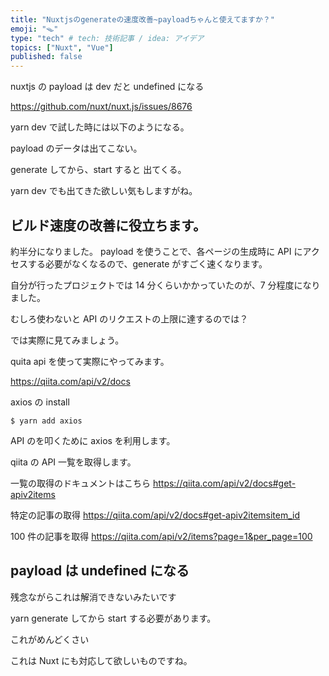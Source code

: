 ```yaml
---
title: "Nuxtjsのgenerateの速度改善~payloadちゃんと使えてますか？"
emoji: "🪤"
type: "tech" # tech: 技術記事 / idea: アイデア
topics: ["Nuxt", "Vue"]
published: false
---
```


nuxtjs の payload は dev だと undefined になる

https://github.com/nuxt/nuxt.js/issues/8676

yarn dev で試した時には以下のようになる。

payload のデータは出てこない。

generate してから、start すると 出てくる。

yarn dev でも出てきた欲しい気もしますがね。

## ビルド速度の改善に役立ちます。

約半分になりました。
payload を使うことで、各ページの生成時に API にアクセスする必要がなくなるので、generate がすごく速くなります。

自分が行ったプロジェクトでは 14 分くらいかかっていたのが、7 分程度になりました。

むしろ使わないと API のリクエストの上限に達するのでは？

では実際に見てみましょう。

quita api を使って実際にやってみます。

https://qiita.com/api/v2/docs

axios の install

```
$ yarn add axios
```

API のを叩くために axios を利用します。

qiita の API 一覧を取得します。

一覧の取得のドキュメントはこちら
https://qiita.com/api/v2/docs#get-apiv2items

特定の記事の取得
https://qiita.com/api/v2/docs#get-apiv2itemsitem_id

100 件の記事を取得
https://qiita.com/api/v2/items?page=1&per_page=100

## payload は undefined になる

残念ながらこれは解消できないみたいです

yarn generate してから start する必要があります。

これがめんどくさい

これは Nuxt にも対応して欲しいものですね。
